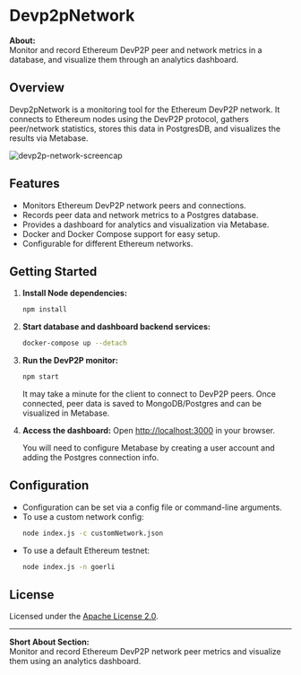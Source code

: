 # Devp2pNetwork

**About:**  
Monitor and record Ethereum DevP2P peer and network metrics in a database, and visualize them through an analytics dashboard.

## Overview

Devp2pNetwork is a monitoring tool for the Ethereum DevP2P network. It connects to Ethereum nodes using the DevP2P protocol, gathers peer/network statistics, stores this data in PostgresDB, and visualizes the results via Metabase.

![devp2p-network-screencap](https://user-images.githubusercontent.com/1383412/50279407-6c982e80-03fe-11e9-9156-09a6567dda06.png)

## Features

- Monitors Ethereum DevP2P network peers and connections.
- Records peer data and network metrics to a Postgres database.
- Provides a dashboard for analytics and visualization via Metabase.
- Docker and Docker Compose support for easy setup.
- Configurable for different Ethereum networks.

## Getting Started

1. **Install Node dependencies:**
   ```bash
   npm install
   ```

2. **Start database and dashboard backend services:**
   ```bash
   docker-compose up --detach
   ```

3. **Run the DevP2P monitor:**
   ```bash
   npm start
   ```

   It may take a minute for the client to connect to DevP2P peers. Once connected, peer data is saved to MongoDB/Postgres and can be visualized in Metabase.

4. **Access the dashboard:**
   Open [http://localhost:3000](http://localhost:3000) in your browser.

   You will need to configure Metabase by creating a user account and adding the Postgres connection info.

## Configuration

- Configuration can be set via a config file or command-line arguments.
- To use a custom network config:
  ```bash
  node index.js -c customNetwork.json
  ```
- To use a default Ethereum testnet:
  ```bash
  node index.js -n goerli
  ```

## License

Licensed under the [Apache License 2.0](LICENSE.md).

---

**Short About Section:**  
Monitor and record Ethereum DevP2P network peer metrics and visualize them using an analytics dashboard.
